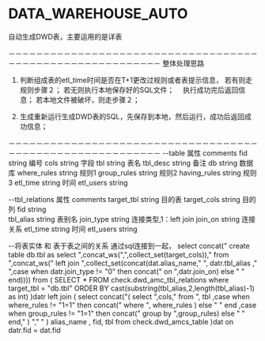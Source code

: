 # DATA_WAREHOUSE_AUTO
自动生成DWD表，主要运用的是详表

－－－－－－－－－－－－－－－－－－－－－－－－－－－－－－－－－－－－－－－－－－－－－－－－－－－－－－－－－－
整体处理思路
1. 判断组成表的etl_time时间是否在T+1更改过规则或者表提示信息，
      若有则走规则步骤２；
      若无则执行本地保存好的SQL文件；
        　执行成功完后返回信息；
         若本地文件被破坏，则走步骤２；
      
2. 生成重新运行生成DWD表的SQL，先保存到本地，然后运行，成功后返回成功信息；

－－－－－－－－－－－－－－－－－－－－－－－－－－－－－－－－－－－－－－－－－－－－－－－－－－－－－－－－－－
--table	属性	comments
fid	string	编号
cols	string	字段
tbl	string	表名
tbl_desc	string	备注
db	string	数据库
where_rules	string	规则1
group_rules	string	规则2
having_rules	string	规则3
etl_time string    时间
etl_users  string 

--tbl_relations	属性	comments
target_tbl	string	目的表
target_cols	string	目的列
fid	string	
tbl_alias	string	表别名
join_type	string	连接类型,1：left join
join_on	string	连接关系
etl_time string    时间
etl_users  string 

--将表实体 和 表于表之间的关系 通过sql连接到一起，
select          concat(" create table db.tbl as select  ",concat_ws(",",collect_set(target_cols))," from ",concat_ws(" left join ",collect_set(concat(dat.alias_name," ", datr.tbl_alias ," ",case when datr.join_type != "0" then concat(" on ",datr.join_on) else " "  end))))   from    (           SELECT * FROM check.dwd_amc_tbl_relations  where target_tbl = "db.tbl"  ORDER BY cast(substring(tbl_alias,2,length(tbl_alias)-1) as int)       )datr left join         (               select          concat("( select ",cols," from ",               tbl             ,case when where_rules != "1=1" then concat(" where ", where_rules ) else " " end           ,case when group_rules != "1=1" then concat(" group by ",group_rules) else " " end," ) "," " ) alias_name ,             fid,            tbl             from check.dwd_amcs_table       )dat on datr.fid = dat.fid 
